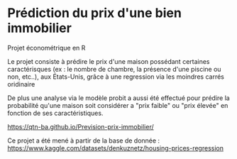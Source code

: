 # Prédiction du prix d'une bien immobilier
Projet économétrique en R

Le projet consiste à prédire le prix d'une maison possédant certaines caractérisques (ex : le nombre de chambre, la présence d'une piscine ou non, etc..), aux États-Unis, grâce à une regression via les moindres carrés oridinaire 

De plus une analyse via le modèle probit a aussi été effectué pour prédire la probabilité qu'une maison soit considérer a  "prix faible" ou "prix élevée" en fonction de ses caractéristiques. 

https://qtn-ba.github.io/Prevision-prix-immobilier/

Ce projet a été mené à partir de la base de donnée : https://www.kaggle.com/datasets/denkuznetz/housing-prices-regression

